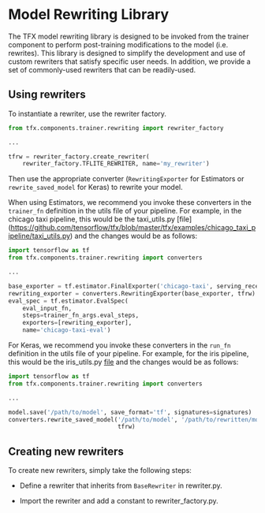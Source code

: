 # Model Rewriting Library

The TFX model rewriting library is designed to be invoked from the trainer
component to perform post-training modifications to the model (i.e. rewrites).
This library is designed to simplify the development and use of custom rewriters
that satisfy specific user needs. In addition, we provide a set of commonly-used
rewriters that can be readily-used.

## Using rewriters
To instantiate a rewriter, use the rewriter factory.

```python
from tfx.components.trainer.rewriting import rewriter_factory

...

tfrw = rewriter_factory.create_rewriter(
    rewriter_factory.TFLITE_REWRITER, name='my_rewriter')
```

Then use the appropriate converter (`RewritingExporter` for Estimators or
`rewrite_saved_model` for Keras) to rewrite your model.

When using Estimators, we recommend you invoke these converters in the `trainer_fn` definition in the utils file of your pipeline. For example, in the
chicago taxi pipeline, this would be the taxi_utils.py [file] (https://github.com/tensorflow/tfx/blob/master/tfx/examples/chicago_taxi_pipeline/taxi_utils.py) and the changes would be as follows:

```python
import tensorflow as tf
from tfx.components.trainer.rewriting import converters

...

base_exporter = tf.estimator.FinalExporter('chicago-taxi', serving_receiver_fn)
rewriting_exporter = converters.RewritingExporter(base_exporter, tfrw)
eval_spec = tf.estimator.EvalSpec(
    eval_input_fn,
    steps=trainer_fn_args.eval_steps,
    exporters=[rewriting_exporter],
    name='chicago-taxi-eval')
```
For Keras, we recommend you invoke these converters in the `run_fn` definition
in the utils file of your pipeline. For example, for the iris pipeline, this would be the iris_utils.py [file](https://github.com/tensorflow/tfx/blob/master/tfx/examples/iris/iris_utils_native_keras.py) and the changes would be as follows:

```python
import tensorflow as tf
from tfx.components.trainer.rewriting import converters

...

model.save('/path/to/model', save_format='tf', signatures=signatures)
converters.rewrite_saved_model('/path/to/model', '/path/to/rewritten/model',
                               tfrw)
```

## Creating new rewriters

To create new rewriters, simply take the following steps:

* Define a rewriter that inherits from `BaseRewriter` in rewriter.py.

* Import the rewriter and add a constant to rewriter_factory.py.
